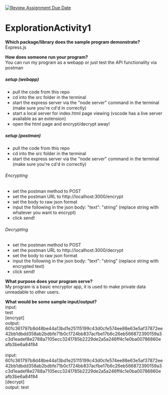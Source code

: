 [![Review Assignment Due Date](https://classroom.github.com/assets/deadline-readme-button-24ddc0f5d75046c5622901739e7c5dd533143b0c8e959d652212380cedb1ea36.svg)](https://classroom.github.com/a/oB7VDeFN)
# ExplorationActivity1


**Which package/library does the sample program demonstrate?**
<br> Express.js

**How does someone run your program?** <br>
You can run my program as a webapp or just test the API functionality via postman
##### setup (webapp)

- pull the code from this repo
- cd into the src folder in the terminal
- start the express server via the "node server" command in the terminal (make sure you're cd'd in correctly)
- start a local server for index.html page viewing (vscode has a live server available as an extension)
- open the html page and encrypt/decrypt away!

##### setup (postman)

- pull the code from this repo
- cd into the src folder in the terminal
- start the express server via the "node server" command in the terminal (make sure you're cd'd in correctly)

###### Encrypting
- set the postman method to POST
- set the postman URL to http://localhost:3000/encrypt
- set the body to raw json format
- input the following in the json body: "text": "string" (replace string with whatever you want to encrypt)
- click send!

###### Decrypting
- set the postman method to POST
- set the postman URL to http://localhost:3000/decrypt
- set the body to raw json format
- input the following in the json body: "text": "string" (replace string with encrypted text)
- click send!

**What purpose does your program serve?** <br>
My program is a basic encryptor app, it is used to make private data unreadable to other users.

**What would be some sample input/output?** <br>
input:<br> test <br> [encrypt] <br>
output: <br> 601c361797b8d48be44a13bd1e25115199c43d0cfe574ee88e63e5af37872ee42bb1dbdd358ab2bdbfe71b0c1724bb837acfbe17b6c26eb566872390159a3c3d1eadef8e2788a7105ecc3241785b2229de2a5a246ff4c1e0ba00786860eafb3be6a84f84 <br><br>
input: 601c361797b8d48be44a13bd1e25115199c43d0cfe574ee88e63e5af37872ee42bb1dbdd358ab2bdbfe71b0c1724bb837acfbe17b6c26eb566872390159a3c3d1eadef8e2788a7105ecc3241785b2229de2a5a246ff4c1e0ba00786860eafb3be6a84f84 <br> [decrypt] <br>
output: test
